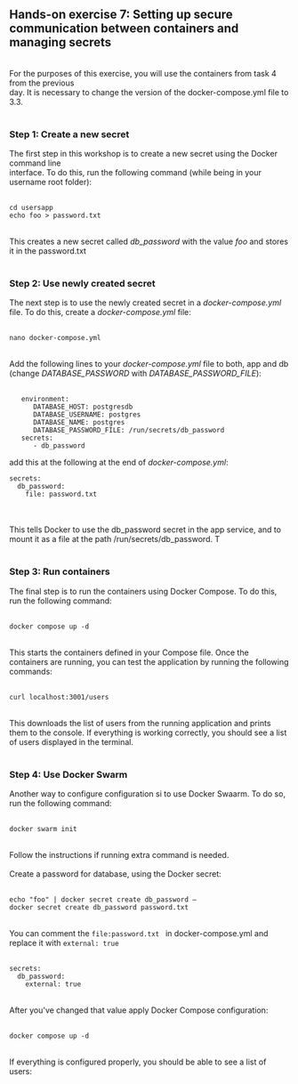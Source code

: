 <h2>Hands-on exercise 7: Setting up secure communication between containers and managing secrets</h2>
<br>
<div>For the purposes of this exercise, you will use the containers from task 4 from the previous</div>
<div>day. It is necessary to change the version of the docker-compose.yml file to 3.3.</div>
<br>
<h3>Step 1: Create a new secret</h3>
<div>The first step in this workshop is to create a new secret using the Docker command line</div>
<div>interface. To do this, run the following command (while being in your username root folder):</div>
<br>
<div>
<pre class="language-markup"><code>cd usersapp
echo foo &gt; password.txt</code></pre>
</div>
<div>&nbsp;</div>
<div>This creates a new secret called <em>db_password</em> with the value <em>foo </em>and stores it in the password.txt</div>
<br>
<h3>Step 2: Use newly created secret</h3>
<div>The next step is to use the newly created secret in a<em> docker-compose.yml</em> file. To do this, create a <em>docker-compose.yml</em> file:</div>
<div>&nbsp;</div>
<div>
<pre class="language-markup"><code>nano docker-compose.yml</code></pre>
</div>
<div>&nbsp;</div>
<div>Add the following lines to your <em>docker-compose.yml</em> file to both, app and db (change <em>DATABASE_PASSWORD</em> with <em>DATABASE_PASSWORD_FILE</em>):</div>
<br>
<div>
<pre class="language-javascript"><code>   environment:
      DATABASE_HOST: postgresdb
      DATABASE_USERNAME: postgres
      DATABASE_NAME: postgres
      DATABASE_PASSWORD_FILE: /run/secrets/db_password
   secrets:
      - db_password
</code></pre>
</div>
add this at the following at the end of <em>docker-compose.yml</em>:</div>
<div>
<pre class="language-markup"><code>secrets:
  db_password:
    file: password.txt</code></pre>
<br><br>
<div>This tells Docker to use the db_password secret in the app service, and to mount it as a file at the path /run/secrets/db_password. T</div>
<br>
<h3>Step 3: Run containers</h3>
<div>The final step is to run the containers using Docker Compose. To do this, run the following command:</div>
<br>
<div>
<pre class="language-markup"><code>docker compose up -d</code></pre>
</div>
<br>
<div>This starts the containers defined in your Compose file. Once the containers are running, you can test the application by running the following commands:</div>
<br>
<div>
<pre class="language-markup"><code>curl localhost:3001/users</code></pre>
</div>
<br>
<div>This downloads the list of users from the running application and prints them to the console. If everything is working correctly, you should see a list of users displayed in the terminal.</div>
<br>
<h3>Step 4: Use Docker Swarm</h3>
<div>Another way to configure configuration si to use Docker Swaarm. To do so, run the following command:<br><br></div>
<div>
<pre class="language-markup"><code>docker swarm init</code></pre>
</div>
</div>
<div>&nbsp;</div>
<div>Follow the instructions if running extra command is needed.</div>
<div>&nbsp;</div>
<div>Create a password for database, using the Docker secret:</div>
<div>&nbsp;</div>
<div>
<pre class="language-markup"><code>echo "foo" | docker secret create db_password &ndash;
docker secret create db_password password.txt</code></pre>
</div>
<div>&nbsp;</div>
<div>You can comment the <code>file:password.txt&nbsp;</code> in docker-compose.yml and replace it with <code>external: true</code></div>
<div><br>
<div>
<pre class="language-markup"><code>secrets:
  db_password:
    external: true</code></pre>
</div>
</div>
<div>&nbsp;</div>
<div>After you've changed that value apply Docker Compose configuration:<br><br>
<div>
<pre class="language-markup"><code>docker compose up -d</code></pre>
</div>
</div>
<div>&nbsp;</div>
<div>If everything is configured properly, you should be able to see a list of users:</div>
<div><br>
<div>&nbsp;</div>
<br><br></div>